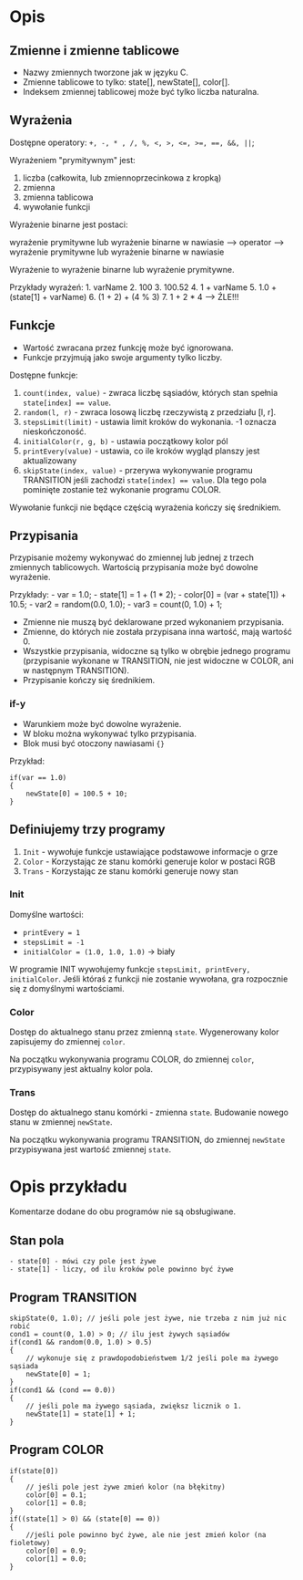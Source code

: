 # Opis

## Zmienne i zmienne tablicowe
- Nazwy zmiennych tworzone jak w języku C.
- Zmienne tablicowe to tylko: state[], newState[], color[].
- Indeksem zmiennej tablicowej może być tylko liczba naturalna.

## Wyrażenia
Dostępne operatory: ```+, -, * , /, %, <, >, <=, >=, ==, &&, ||```;

Wyrażeniem "prymitywnym" jest:
1. liczba (całkowita, lub zmiennoprzecinkowa z kropką)
2. zmienna
3. zmienna tablicowa
4. wywołanie funkcji

Wyrażenie binarne jest postaci:


wyrażenie prymitywne lub wyrażenie binarne w nawiasie --> operator --> wyrażenie prymitywne lub wyrażenie binarne w nawiasie

Wyrażenie to wyrażenie binarne lub wyrażenie prymitywne.

Przykłady wyrażeń:
    1. varName
    2. 100
    3. 100.52
    4. 1 + varName
    5. 1.0 + (state[1] + varName)
    6. (1 + 2) + (4 % 3)
    7. 1 + 2 * 4 --> ŹLE!!!

## Funkcje
- Wartość zwracana przez funkcję może być ignorowana.
- Funkcje przyjmują jako swoje argumenty tylko liczby.

Dostępne funkcje:

1. ```count(index, value)``` - zwraca liczbę sąsiadów, których stan spełnia ```state[index] == value```.
2. ```random(l, r)``` - zwraca losową liczbę rzeczywistą z przedziału [l, r].
3. ```stepsLimit(limit)``` - ustawia limit kroków do wykonania. -1 oznacza nieskończoność.
4. ```initialColor(r, g, b)``` - ustawia początkowy kolor pól
5. ```printEvery(value)``` - ustawia, co ile kroków wygląd planszy jest aktualizowany
6. ```skipState(index, value)``` - przerywa wykonywanie programu TRANSITION jeśli zachodzi ```state[index] == value```. Dla tego pola pominięte zostanie też wykonanie programu COLOR.

Wywołanie funkcji nie będące częścią wyrażenia kończy się średnikiem.

## Przypisania
Przypisanie możemy wykonywać do zmiennej lub jednej z trzech zmiennych tablicowych. Wartością przypisania może być dowolne wyrażenie.

Przykłady:
    - var = 1.0;
    - state[1] = 1 + (1 * 2);
    - color[0] = (var + state[1]) + 10.5;
    - var2 = random(0.0, 1.0);
    - var3 = count(0, 1.0) + 1;

- Zmienne nie muszą być deklarowane przed wykonaniem przypisania.
- Zmienne, do których nie została przypisana inna wartość, mają wartość 0.
- Wszystkie przypisania, widoczne są tylko w obrębie jednego programu (przypisanie wykonane w TRANSITION, nie jest widoczne w COLOR, ani w następnym TRANSITION).
- Przypisanie kończy się średnikiem.

### if-y
- Warunkiem może być dowolne wyrażenie.
- W bloku można wykonywać tylko przypisania.
- Blok musi być otoczony nawiasami ```{}```

Przykład:

    if(var == 1.0)
    {
        newState[0] = 100.5 + 10;
    }

## Definiujemy trzy programy
1. ```Init``` - wywołuje funkcje ustawiające podstawowe informacje o grze
2. ```Color``` - Korzystając ze stanu komórki generuje kolor w postaci RGB
3. ```Trans``` - Korzystając ze stanu komórki generuje nowy stan

### Init
Domyślne wartości:
- ```printEvery = 1```
- ```stepsLimit = -1```
- ```initialColor = (1.0, 1.0, 1.0)``` -> biały

W programie INIT wywołujemy funkcje ```stepsLimit, printEvery, initialColor```. Jeśli któraś z funkcji nie zostanie wywołana, gra rozpocznie się z domyślnymi wartościami.

### Color
Dostęp do aktualnego stanu przez zmienną ```state```. Wygenerowany kolor zapisujemy do zmiennej ```color```.

Na początku wykonywania programu COLOR, do zmiennej ```color```, przypisywany jest aktualny kolor pola.

### Trans
Dostęp do aktualnego stanu komórki - zmienna ```state```.
Budowanie nowego stanu w zmiennej ```newState```.

Na początku wykonywania programu TRANSITION, do zmiennej ```newState``` przypisywana jest wartość zmiennej ```state```.

# Opis przykładu
Komentarze dodane do obu programów nie są obsługiwane.

## Stan pola
    - state[0] - mówi czy pole jest żywe
    - state[1] - liczy, od ilu kroków pole powinno być żywe

## Program TRANSITION

    skipState(0, 1.0); // jeśli pole jest żywe, nie trzeba z nim już nic robić
    cond1 = count(0, 1.0) > 0; // ilu jest żywych sąsiadów
    if(cond1 && random(0.0, 1.0) > 0.5)
    {
        // wykonuje się z prawdopodobieństwem 1/2 jeśli pole ma żywego sąsiada
        newState[0] = 1;
    }
    if(cond1 && (cond == 0.0))
    {
        // jeśli pole ma żywego sąsiada, zwiększ licznik o 1.
        newState[1] = state[1] + 1;
    }

## Program COLOR

    if(state[0])
    {
        // jeśli pole jest żywe zmień kolor (na błękitny)
        color[0] = 0.1;
        color[1] = 0.8;
    }
    if((state[1] > 0) && (state[0] == 0))
    {
        //jeśli pole powinno być żywe, ale nie jest zmień kolor (na fioletowy)
        color[0] = 0.9;
        color[1] = 0.0;
    }
